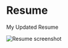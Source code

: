 # Resume

My Updated Resume





![Resume screenshot](https://github.com/user-attachments/assets/db612b79-e1c0-48a9-bf2f-ca744944f19e)
